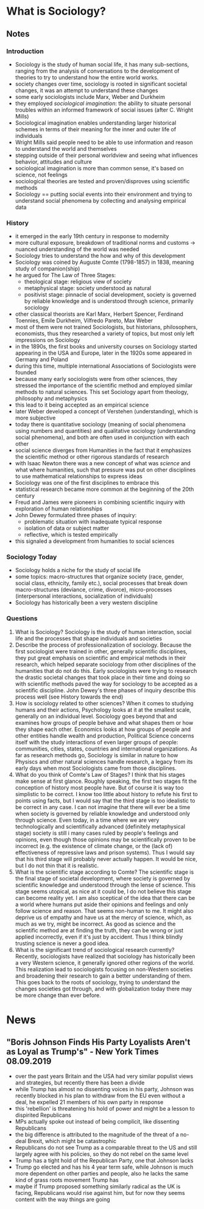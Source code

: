 # What is Sociology?

## Notes

### Introduction

- Sociology is the study of human social life, it has many sub-sections, ranging from the
  analysis of conversations to the development of theories to try to understand how
  the entire world works.
- society changes over time, sociology is rooted in significant societal changes, it was an
  attempt to understand these changes
- some early sociologists include Marx, Weber and Durkheim
- they employed _sociological imagination_: the ability to situate personal troubles
  within an informed framework of social issues (after C. Wright Mills)
- Sociological imagination enables understanding larger historical schemes in terms of their 
  meaning for the inner and outer life of individuals
- Wright Mills said people need to be able to use information and reason to understand the world
  and themselves
- stepping outside of their personal worldview and seeing what influences behavior,
  attitudes and culture
- sociological imagination is more than common sense, it's based on science, not feelings
- sociological theories are tested and proven/disproves using scientific methods
- Sociology == putting social events into their environment and trying to understand
  social phenomena by collecting and analysing empirical data

### History

- it emerged in the early 19th century in response to modernity
- more cultural exposure, breakdown of traditional norms and customs -> nuanced
  understanding of the world was needed
- Sociology tries to understand the how and why of this development
- Sociology was coined by Auguste Comte (1798-1857) in 1838, meaning study of
  companion(ship)
- he argued for The Law of Three Stages:
    - theological stage: religious view of society
    - metaphysical stage: society understood as natural
    - positivist stage: pinnacle of social development, society is governed by reliable
      knowledge and is understood through science, primarily sociology
- other classical theorists are Karl Marx, Herbert Spencer, Ferdinand Toennies, Emile
  Durkheim, Vilfredo Pareto, Max Weber
- most of them were not trained Sociologists, but historians, philosophers, economists,
  thus they researched a variety of topics, but most only left impressions on Sociology
- in the 1890s, the first books and university courses on Sociology started appearing in
  the USA and Europe, later in the 1920s some appeared in Germany and Poland
- during this time, multiple international Associations of Sociologists were founded
- because many early sociologists were from other sciences, they stressed the importance
  of the scientific method and employed similar methods to natural sciences. This set
  Sociology apart from theology, philosophy and metaphysics
- this lead to it being accepted as an empirical science
- later Weber developed a concept of Verstehen (understanding), which is more subjective
- today there is quantitative sociology (meaning of social phenomena using numbers and
  quantities) and qualitative sociology (understanding social phenomena), and both are
  often used in conjunction with each other
- social science diverges from Humanities in the fact that it emphasizes the scientific
  method or other rigorous standards of research
- with Isaac Newton there was a new concept of what was _science_ and what where
  humanities, such that pressure was put on other disciplines to use mathematical
  relationships to express ideas
- Sociology was one of the first disciplines to embrace this
- statistical research became more common at the beginning of the 20th century
- Freud and James were pioneers in combining scientific inquiry with exploration of human
  relationships
- John Dewey formulated three phases of inquiry:
    - problematic situation with inadequate typical response
    - isolation of data or subject matter
    - reflective, which is tested empirically
- this signaled a development from humanities to social sciences

### Sociology Today

- Sociology holds a niche for the study of social life
- some topics: macro-structures that organize society (race, gender, social class,
  ethnicity, family etc.), social processes that break down macro-structures (deviance,
  crime, divorce), micro-processes (interpersonal interactions, socialization of
  individuals)
- Sociology has historically been a very western discipline

### Questions

1. What is Sociology?
  Sociology is the study of human interaction, social life and the processes that shape
  individuals and societies
2. Describe the process of professionalization of sociology.
  Because the first sociologist were trained in other, generally scientific
  disciplines, they put great emphasis on scientific and empirical methods in their
  research, which helped separate sociology from other disciplines of the humanities
  that do not do this. Early sociologists were trying to research the drastic societal
  changes that took place in their time and doing so with scientific methods paved the
  way for sociology to be accepted as a scientific discipline. John Dewey's three
  phases of inquiry describe this process well (see History towards the end)
3. How is sociology related to other sciences?
  When it comes to studying humans and their actions, Psychology looks at it at the
  smallest scale, generally on an individual level. Sociology goes beyond that and
  examines how groups of people behave and what shapes them or how they shape each
  other. Economics looks at how groups of people and other entities handle wealth and
  production, Political Science concerns itself with the study interactions of even larger groups of
  people: communities, cities, states, countries and international organizations. 
  As far as research methods go, Sociology is similar in nature to how Physiscs and
  other natural sciences handle research, a legacy from its early days when most
  Sociologists came from those disciplines.
4. What do you think of Comte's Law of Stages?
  I think that his stages make sense at first glance. Roughly speaking, the first two
  stages fit the conception of history most people have. But of course it is way too
  simplistic to be correct. I know too little about history to refute his first to
  points using facts, but I would say that the third stage is too idealistic to be
  correct in any case. I can not imagine that there will ever be a time when society is
  governed by reliable knowledge and understood only through science. Even today, in
  a time where we are very technologically and scientifically advanced (definitely
  metaphysical stage) society is still i many cases ruled by people's feelings and
  opinions, even though those opinions may be scientifically proven to be incorrect
  (e.g. the existence of climate change, or the (lack of) effectiveness of repressive
  laws and prison systems). Thus I would say that his third stage will probably never
  actually happen. It would be nice, but I do not thin that it is realistic.
5. What is the scientific stage according to Comte?
  The scientific stage is the final stage of societal development, where society is
  governed by scientific knowledge and understood through the lense of science. This
  stage seems utopical, as nice at it could be, I do not believe this stage can become
  reality yet. I am also sceptical of the idea that there can be a world where humans
  put aside their opinions and feelings and only follow science and reason. That seems
  non-human to me. It might also deprive us of empathy and have us at the mercy of
  science, which, as much as we try, might be incorrect. As good as science and the
  scientific method are at finding the truth, they can be wrong or just applied
  incorrectly, even if it's just by accident. Thus I think blindly trusting science is
  never a good idea.
6. What is the significant trend of sociological research currently?
  Recently, sociologists have realized that sociology has historically been a very
  Western science, it generally ignored other regions of the world. This realization
  lead to sociologists focusing on non-Western societies and broadening their research
  to gain a better understanding of them. This goes back to the roots of sociology,
  trying to understand the changes societies got through, and with globalization today
  there may be more change than ever before.

# News 

## "Boris Johnson Finds His Party Loyalists Aren't as Loyal as Trump's" - New York Times 08.09.2019

- over the past years Britain and the USA had very similar populist views and strategies,
  but recently there has been a divide
- while Trump has almost no dissenting voices in his party, Johnson was recently blocked
  in his plan to withdraw from the EU even without a deal, he expelled 21 members of his
  own party in response
- this 'rebellion' is threatening his hold of power and might be a lesson to dispirited
  Republicans
- MPs actually spoke out instead of being complicit, like dissenting Republicans 
- the big difference is attributed to the magnitude of the threat of a no-deal Brexit,
  which might be catastrophic
- Republicans do not see Trump as a comparable threat to the US and still largely agree
  with his policies, so they do not rebel on the same level
- Trump has a tight hold of the Republican Party, one that Johnson lacks
- Trump go elected and has his 4 year term safe, while Johnson is much more dependent on
  other parties and people, also he lacks the same kind of grass roots movement Trump has
- maybe if Trump proposed something similarly radical as the UK is facing, Republicans
  would rise against him, but for now they seems content with the way things are going
